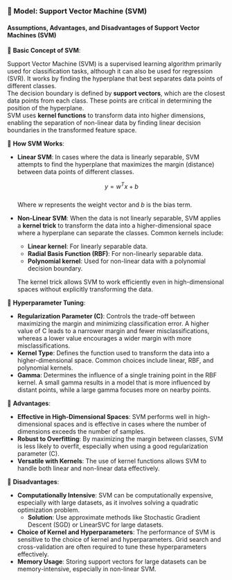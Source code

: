 ### 🔹 Model: Support Vector Machine (SVM)
#### Assumptions, Advantages, and Disadvantages of Support Vector Machines (SVM)

🔹 **Basic Concept of SVM**:

Support Vector Machine (SVM) is a supervised learning algorithm primarily used for classification tasks, although it can also be used for regression (SVR). It works by finding the hyperplane that best separates data points of different classes.  
The decision boundary is defined by **support vectors**, which are the closest data points from each class. These points are critical in determining the position of the hyperplane.  
SVM uses **kernel functions** to transform data into higher dimensions, enabling the separation of non-linear data by finding linear decision boundaries in the transformed feature space.

🔹 **How SVM Works**:

- **Linear SVM**: In cases where the data is linearly separable, SVM attempts to find the hyperplane that maximizes the margin (distance) between data points of different classes.

  $$y = w^T x + b$$  
  Where $w$ represents the weight vector and $b$ is the bias term.

- **Non-Linear SVM**: When the data is not linearly separable, SVM applies a **kernel trick** to transform the data into a higher-dimensional space where a hyperplane can separate the classes. Common kernels include:
    - **Linear kernel**: For linearly separable data.
    - **Radial Basis Function (RBF)**: For non-linearly separable data.
    - **Polynomial kernel**: Used for non-linear data with a polynomial decision boundary.

  The kernel trick allows SVM to work efficiently even in high-dimensional spaces without explicitly transforming the data.

🔹 **Hyperparameter Tuning**:

- **Regularization Parameter (C)**: Controls the trade-off between maximizing the margin and minimizing classification error. A higher value of C leads to a narrower margin and fewer misclassifications, whereas a lower value encourages a wider margin with more misclassifications.
- **Kernel Type**: Defines the function used to transform the data into a higher-dimensional space. Common choices include linear, RBF, and polynomial kernels.
- **Gamma**: Determines the influence of a single training point in the RBF kernel. A small gamma results in a model that is more influenced by distant points, while a large gamma focuses more on nearby points.

🔹 **Advantages**:

- **Effective in High-Dimensional Spaces**: SVM performs well in high-dimensional spaces and is effective in cases where the number of dimensions exceeds the number of samples.
- **Robust to Overfitting**: By maximizing the margin between classes, SVM is less likely to overfit, especially when using a good regularization parameter (C).
- **Versatile with Kernels**: The use of kernel functions allows SVM to handle both linear and non-linear data effectively.

🔹 **Disadvantages**:

- **Computationally Intensive**: SVM can be computationally expensive, especially with large datasets, as it involves solving a quadratic optimization problem.
    - **Solution**: Use approximate methods like Stochastic Gradient Descent (SGD) or LinearSVC for large datasets.
- **Choice of Kernel and Hyperparameters**: The performance of SVM is sensitive to the choice of kernel and hyperparameters. Grid search and cross-validation are often required to tune these hyperparameters effectively.
- **Memory Usage**: Storing support vectors for large datasets can be memory-intensive, especially in non-linear SVM.
